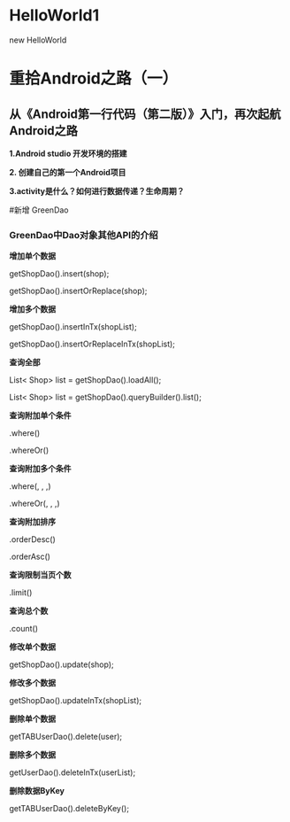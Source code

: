# HelloWorld1
new HelloWorld

# 重拾Android之路（一）
## 从《Android第一行代码（第二版）》入门，再次起航Android之路

**1.Android studio 开发环境的搭建**

**2. 创建自己的第一个Android项目**

**3.activity是什么？如何进行数据传递？生命周期？**


#新增 GreenDao 

### GreenDao中Dao对象其他API的介绍

**增加单个数据** 

getShopDao().insert(shop);

getShopDao().insertOrReplace(shop);

**增加多个数据** 

getShopDao().insertInTx(shopList);

getShopDao().insertOrReplaceInTx(shopList);


**查询全部** 

List< Shop> list = getShopDao().loadAll();

List< Shop> list = getShopDao().queryBuilder().list();


**查询附加单个条件** 

.where()

.whereOr()


**查询附加多个条件** 

.where(, , ,)

.whereOr(, , ,)


**查询附加排序** 

.orderDesc()

.orderAsc()


**查询限制当页个数** 

.limit()

**查询总个数** 

.count()


**修改单个数据** 

getShopDao().update(shop);

**修改多个数据** 

getShopDao().updateInTx(shopList);

**删除单个数据** 

getTABUserDao().delete(user);

**删除多个数据** 

getUserDao().deleteInTx(userList);

**删除数据ByKey** 

getTABUserDao().deleteByKey();
